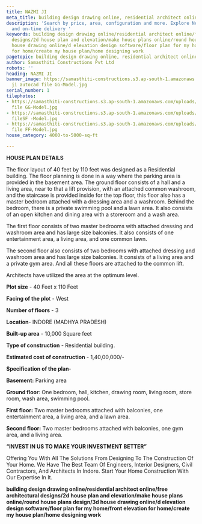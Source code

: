 ```yaml
---
title: NAZMI JI
meta_title: building design drawing online, residential architect online
description: 'Search by price, area, configuration and more. ‎Explore New Projects,  quality
  and on-time delivery '
keywords: building design drawing online/residential architect online/free architectural
  designs/2d house plan and elevation/make house plans online/round house plans design/3d
  house drawing online/d elevation design software/floor plan for my home/front elevation
  for home/create my house plan/home designing work
pagetopic: building design drawing online, residential architect online
author: Samasthiti Constructions Pvt Ltd
robots: ''
heading: NAZMI JI
banner_image: https://samasthiti-constructions.s3.ap-south-1.amazonaws.com/uploads/nazmi
  ji autocad file GG-Model.jpg
serial_number: 1
tilephotos:
- https://samasthiti-constructions.s3.ap-south-1.amazonaws.com/uploads/nazmi ji autocad
  file GG-Model.jpg
- https://samasthiti-constructions.s3.ap-south-1.amazonaws.com/uploads/nazmi ji autocad
  fileSF -Model.jpg
- https://samasthiti-constructions.s3.ap-south-1.amazonaws.com/uploads/nazmi ji autocad
  file FF-Model.jpg
house_category: 4000-to-5000-sq-ft

---
```

**HOUSE PLAN DETAILS**

The floor layout of 40 feet by 110 feet was designed as a Residential building. The floor planning is done in a way where the parking area is provided in the basement area. The ground floor consists of a hall and a living area, near to that a lift provision, with an attached common washroom, and the staircase is provided inside for the top floor, this floor also has a master bedroom attached with a dressing area and a washroom. Behind the bedroom, there is a private swimming pool and a lawn area. It also consists of an open kitchen and dining area with a storeroom and a wash area.

The first floor consists of two master bedrooms with attached dressing and washroom area and has large size balconies. It also consists of one entertainment area, a living area, and one common lawn.

The second floor also consists of two bedrooms with attached dressing and washroom area and has large size balconies. It consists of a living area and a private gym area. And all these floors are attached to the common lift.

Architects have utilized the area at the optimum level.

**Plot size** - 40 Feet x 110 Feet

**Facing of the plo**t - West

**Number of floors** - 3

**Location**- INDORE (MADHYA PRADESH)

**Built-up area** - 10,000 Square feet

**Type of construction** - Residential building.

**Estimated cost of construction** - 1,40,00,000/-

**Specification of the plan**-

**Basement:** Parking area

**Ground floor**: One bedroom, hall, kitchen, drawing room, living room, store room, wash area, swimming pool.

**First floor:** Two master bedrooms attached with balconies, one entertainment area, a living area, and a lawn area.

**Second floor:** Two master bedrooms attached with balconies, one gym area, and a living area.

**“INVEST IN US TO MAKE YOUR INVESTMENT BETTER”**

Offering You With All The Solutions From Designing To The Construction Of Your Home. We Have The Best Team Of Engineers, Interior Designers, Civil Contractors, And Architects In Indore. Start Your Home Construction With Our Expertise In It.

**building design drawing online/residential architect online/free architectural designs/2d house plan and elevation/make house plans online/round house plans design/3d house drawing online/d elevation design software/floor plan for my home/front elevation for home/create my house plan/home designing work**